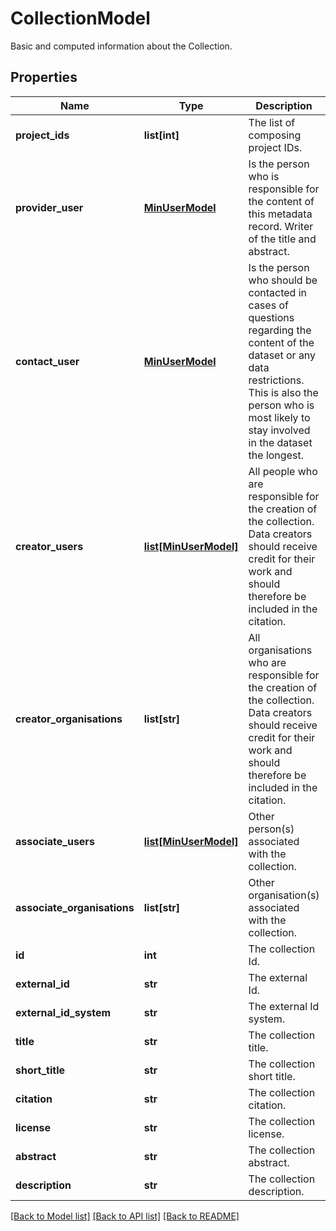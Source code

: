 # CollectionModel

Basic and computed information about the Collection.
## Properties
Name | Type | Description | Notes
------------ | ------------- | ------------- | -------------
**project_ids** | **list[int]** | The list of composing project IDs. | 
**provider_user** | [**MinUserModel**](MinUserModel.md) | Is the person who         is responsible for the content of this metadata record. Writer of the title and abstract. | [optional] 
**contact_user** | [**MinUserModel**](MinUserModel.md) | Is the person who         should be contacted in cases of questions regarding the content of the dataset or any data restrictions.         This is also the person who is most likely to stay involved in the dataset the longest. | [optional] 
**creator_users** | [**list[MinUserModel]**](MinUserModel.md) | All people who         are responsible for the creation of the collection. Data creators should receive credit         for their work and should therefore be included in the citation. | [optional] [default to []]
**creator_organisations** | **list[str]** | All         organisations who are responsible for the creation of the collection. Data creators should         receive credit for their work and should therefore be included in the citation. | [optional] [default to []]
**associate_users** | [**list[MinUserModel]**](MinUserModel.md) | Other person(s)         associated with the collection. | [optional] [default to []]
**associate_organisations** | **list[str]** | Other         organisation(s) associated with the collection. | [optional] [default to []]
**id** | **int** | The collection Id. | 
**external_id** | **str** | The external Id. | 
**external_id_system** | **str** | The external Id system. | 
**title** | **str** | The collection title. | 
**short_title** | **str** | The collection short title. | [optional] 
**citation** | **str** | The collection citation. | [optional] 
**license** | **str** | The collection license. | [optional] 
**abstract** | **str** | The collection abstract. | [optional] 
**description** | **str** | The collection description. | [optional] 

[[Back to Model list]](../README.md#documentation-for-models) [[Back to API list]](../README.md#documentation-for-api-endpoints) [[Back to README]](../README.md)


